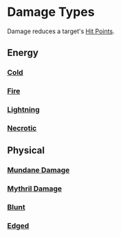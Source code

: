 # Damage Types

Damage reduces a target's [Hit Points](../../../Player%20Characters/Derived%20Statistics/Hit%20Points.md).

## Energy

### [Cold](Cold.md)

### [Fire](Fire.md)

### [Lightning](Lightning.md)

### [Necrotic](Necrotic.md)

## Physical

### [Mundane Damage](Mundane%20Damage.md)

### [Mythril Damage](Mythril%20Damage.md)

### [Blunt](Blunt.md)

### [Edged](Edged.md)
